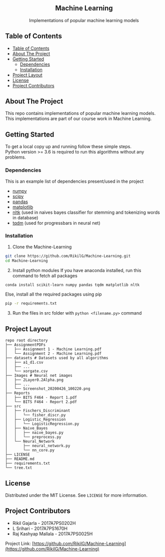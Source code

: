 <p align="center">
  <!-- <a href="https://github.com/RikilG/Machine-Learning">
    <img src="images/logo.png" alt="Logo" width="80" height="80">
  </a> -->
  <h2 align="center">Machine Learning</h2>
  <p align="center">
    Implementations of popular machine learning models
  </p>
</p>


## Table of Contents

- [Table of Contents](#table-of-contents)
- [About The Project](#about-the-project)
- [Getting Started](#getting-started)
  - [Dependencies](#dependencies)
  - [Installation](#installation)
- [Project Layout](#project-layout)
- [License](#license)
- [Project Contributors](#project-contributors)


## About The Project

This repo contains implementations of popular machine learning models. This implementations
are part of our course work in Machine Learning.


## Getting Started

To get a local copy up and running follow these simple steps.  
Python version >= 3.6 is required to run this algorithms without any problems.


### Dependencies

This is an example list of dependencies present/used in the project
 - [numpy](https://www.numpy.org)
 - [scipy](https://www.scipy.org)
 - [pandas](https://www.pandas.pydata.org)
 - [matplotlib](https://www.matplotlib.org)
 - [nltk](https://www.nltk.org) (used in naives bayes classifier for stemming and tokenizing words in database)
 - [tqdm](https://github.com/tqdm/tqdm) (used for progressbars in neural net)


### Installation
 
1. Clone the Machine-Learning
```sh
git clone https://github.com/RikilG/Machine-Learning.git
cd Machine-Learning
```
2. Install python modules
If you have anaconda installed, run this command to fetch all packages
```sh
conda install scikit-learn numpy pandas tqdm matplotlib nltk
```
Else, install all the required packages using pip
```sh
pip -r requirements.txt
```
3. Run the files in src folder with `python <filename.py>` command


## Project Layout
```
repo root directory
├── AssignmentPDFs
│   ├── Assignment 1 - Machine Learning.pdf
│   └── Assignment 2 - Machine Learning.pdf
├── datasets # Datasets used by all algorithms
│   ├── a1_d1.csv
│   ├── ...
│   └── xorgate.csv
├── Images # Neural net images
│   ├── 2Layer0.2Alpha.png
│   ├── ...
│   └── Screenshot_20200426_100220.png
├── Reports
│   ├── BITS F464 - Report 1.pdf
│   └── BITS F464 - Report 2.pdf
├── src
│   ├── Fischers_Discriminant
│   │   └── fisher_discr.py
│   ├── Logistic_Regression
│   │   └── LogisticRegression.py
│   ├── Naive_Bayes
│   │   ├── naive_bayes.py
│   │   └── preprocess.py
│   └── Neural_Network
│       ├── neural_network.py
│       └── nn_core.py
├── LICENSE
├── README.md
├── requirements.txt
└── tree.txt
```


## License

Distributed under the MIT License. See `LICENSE` for more information.


## Project Contributors

- Rikil Gajarla          - 2017A7PS0202H
- L Srihari              - 2017A7PS1670H
- Raj Kashyap Mallala    - 2017A7PS0025H

Project Link: [https://github.com/RikilG/Machine-Learning](https://github.com/RikilG/Machine-Learning)